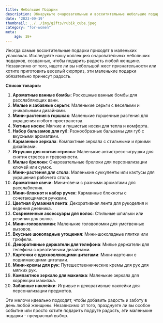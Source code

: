 ```yaml
---
title: Небольшие Подарки
description: Обнаружьте очаровательные и восхитительные небольшие подарки, которые принесут улыбку на лицо любой женщине.
date: '2023-09-19'
thumbnail: ../../img/gifts/rubik_cube.jpeg
category: "for-women"
meta:
    age: 18+
---
```

Иногда самые восхитительные подарки приходят в маленьких упаковках. Исследуйте нашу коллекцию очаровательных небольших подарков, созданных, чтобы подарить радость любой женщине. Независимо от того, ищете ли вы небольшой жест признательности или хотите приготовить веселый сюрприз, эти маленькие подарки обязательно принесут радость.

**Список товаров:**
1. **Ароматные ванные бомбы**: Роскошные ванные бомбы для расслабляющих ванн.
2. **Милые и забавные серьги**: Маленькие серьги с веселыми и уникальными дизайнами.
3. **Мини-растения в горшках**: Маленькие горшечные растения для украшения любого пространства.
4. **Уютные носки**: Мягкие и пушистые носки для тепла и комфорта.
5. **Набор бальзамов для губ**: Разнообразные бальзамы для губ с вкусными ароматами.
6. **Карманные зеркала**: Компактные зеркала с стильными и яркими дизайнами.
7. **Игрушки для снятия стресса**: Маленькие антистресс-игрушки для снятия стресса и тревожности.
8. **Милые брелоки**: Очаровательные брелоки для персонализации ключей или сумок.
9. **Мини-растения для стола**: Маленькие суккуленты или кактусы для украшения рабочего стола.
10. **Ароматные свечи**: Мини-свечи с разными ароматами для расслабления.
11. **Мини-блокнот и набор ручек**: Карманные блокноты с сочетающимися ручками.
12. **Цветная бумажная лента**: Декоративная лента для рукоделия и ведения дневника.
13. **Современные аксессуары для волос**: Стильные шпильки или резинки для волос.
14. **Мини-головоломки**: Маленькие головоломки для умственных вызовов.
15. **Вкусные шоколадные угощения**: Мини-шоколадные плитки или трюфели.
16. **Декоративные держатели для телефона**: Милые держатели для телефона с креативными дизайнами.
17. **Карточки с вдохновляющими цитатами**: Мини-карточки с поднимающими цитатами.
18. **Мини-кремы для рук**: Путешественнические кремы для рук для мягких рук.
19. **Компактное зеркало для макияжа**: Маленькие зеркала для коррекции макияжа.
20. **Забавные наклейки**: Игривые и декоративные наклейки для персонализации предметов.

Эти мелочи идеально подходят, чтобы добавить радость и заботу в день любой женщины. Независимо от того, празднуете ли вы особое событие или просто хотите подарить подруге радость, эти маленькие подарки - прекрасный выбор.
